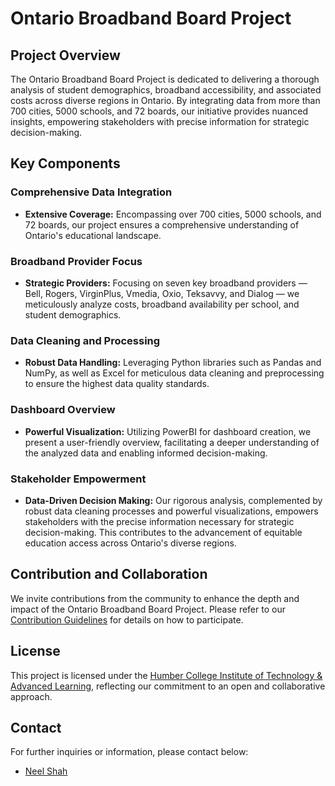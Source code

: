 # Ontario Broadband Board Project

## Project Overview

The Ontario Broadband Board Project is dedicated to delivering a thorough analysis of student demographics, broadband accessibility, and associated costs across diverse regions in Ontario. By integrating data from more than 700 cities, 5000 schools, and 72 boards, our initiative provides nuanced insights, empowering stakeholders with precise information for strategic decision-making.

## Key Components

### Comprehensive Data Integration

- **Extensive Coverage:** Encompassing over 700 cities, 5000 schools, and 72 boards, our project ensures a comprehensive understanding of Ontario's educational landscape.

### Broadband Provider Focus

- **Strategic Providers:** Focusing on seven key broadband providers — Bell, Rogers, VirginPlus, Vmedia, Oxio, Teksavvy, and Dialog — we meticulously analyze costs, broadband availability per school, and student demographics.

### Data Cleaning and Processing

- **Robust Data Handling:** Leveraging Python libraries such as Pandas and NumPy, as well as Excel for meticulous data cleaning and preprocessing to ensure the highest data quality standards.

### Dashboard Overview

- **Powerful Visualization:** Utilizing PowerBI for dashboard creation, we present a user-friendly overview, facilitating a deeper understanding of the analyzed data and enabling informed decision-making.

### Stakeholder Empowerment

- **Data-Driven Decision Making:** Our rigorous analysis, complemented by robust data cleaning processes and powerful visualizations, empowers stakeholders with the precise information necessary for strategic decision-making. This contributes to the advancement of equitable education access across Ontario's diverse regions.

## Contribution and Collaboration

We invite contributions from the community to enhance the depth and impact of the Ontario Broadband Board Project. Please refer to our [Contribution Guidelines](CONTRIBUTING.md) for details on how to participate.

## License

This project is licensed under the [Humber College Institute of Technology & Advanced Learning](LICENSE), reflecting our commitment to an open and collaborative approach.

## Contact

For further inquiries or information, please contact below:

- [Neel Shah](mailto:your.neelshah3100@gmail.com)
